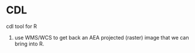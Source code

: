 # CDL
cdl tool for R
1. use WMS/WCS to get back an AEA projected (raster) image that we can bring into R.
